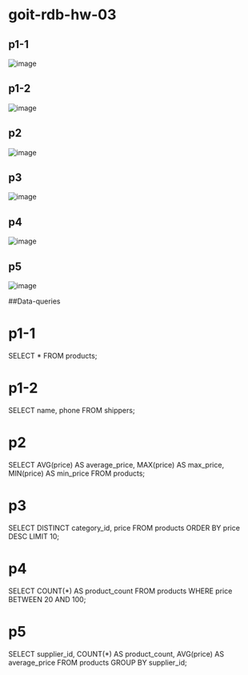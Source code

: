 # goit-rdb-hw-03

## p1-1
![image](https://github.com/user-attachments/assets/ff96e69a-53b4-4c2e-bb2a-6cb7a47da4f3)

## p1-2
![image](https://github.com/user-attachments/assets/b721a517-2814-49e1-8ff8-30121040de2a)

## p2
![image](https://github.com/user-attachments/assets/659c0b85-fec7-4865-a09b-5bc76508eca4)

## p3
![image](https://github.com/user-attachments/assets/5ad8d744-15f1-4725-8d2c-e269a8540e15)

## p4
![image](https://github.com/user-attachments/assets/fee768af-f680-4532-a4fb-e5f1fc85143c)

## p5
![image](https://github.com/user-attachments/assets/2f4ed522-b6f9-4625-9a9b-35876180bd95)

##Data-queries

# p1-1
SELECT * FROM products;

# p1-2
SELECT name, phone FROM shippers;

# p2
SELECT 
    AVG(price) AS average_price, 
    MAX(price) AS max_price, 
    MIN(price) AS min_price 
FROM products;

# p3
SELECT DISTINCT category_id, price 
FROM products 
ORDER BY price DESC 
LIMIT 10;

# p4
SELECT COUNT(*) AS product_count 
FROM products 
WHERE price BETWEEN 20 AND 100;

# p5
SELECT 
    supplier_id, 
    COUNT(*) AS product_count, 
    AVG(price) AS average_price 
FROM products 
GROUP BY supplier_id;
